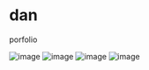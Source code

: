 # dan
porfolio

![image](https://github.com/user-attachments/assets/30916641-d8b3-481b-8f60-56d3f23f8f6b)
![image](https://github.com/user-attachments/assets/4c07041d-5718-4106-adfb-9cf7609f7e6f)
![image](https://github.com/user-attachments/assets/f27e1d0d-b031-4444-a258-73c97cb5550b)
![image](https://github.com/user-attachments/assets/d3e2259e-64f1-4776-8078-2f36f54b9a2f)

